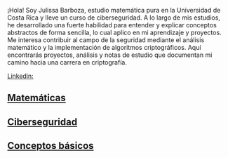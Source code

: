 ¡Hola! Soy Julissa Barboza, estudio matemática pura en la Universidad de Costa Rica y lleve un curso de ciberseguridad.
A lo largo de mis estudios, he desarrollado una fuerte habilidad para entender y explicar conceptos abstractos de forma sencilla, lo cual aplico en mi aprendizaje y proyectos.
Me interesa contribuir al campo de la seguridad mediante el análisis matemático y la implementación de algoritmos criptográficos. 
Aquí encontrarás proyectos, análisis y notas de estudio que documentan mi camino hacia una carrera en criptografía.

[Linkedin:](./linkedin.com/in/maría-julissa-barboza-arce-4a9065311)
## [Matemáticas](./math_topics.md)
## [Ciberseguridad](./ciber_concepts.md)
## [Conceptos básicos](./basic_concepts.md)


